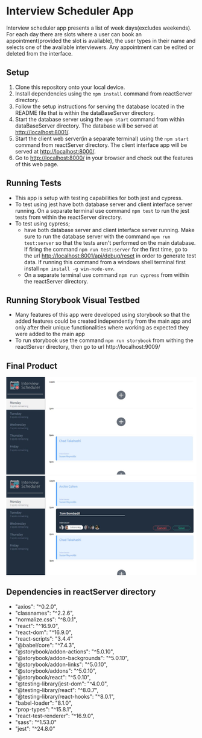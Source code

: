# Interview Scheduler App
  Interview scheduler app presents a list of week days(excludes weekends). For each day there are slots where a user can book an appointment(provided the slot is available), the user types in their name and selects one of the available interviewers. Any appointment can be edited or deleted from the interface.

## Setup
  1. Clone this repository onto your local device.
  2. Install dependencies using the `npm install` command from reactServer directory.
  3. Follow the setup instructions for serving the database located in the README file that is within the dataBaseServer directory.
  4. Start the database server using the `npm start` command from within dataBaseServer directory. The database will be served at <http://localhost:8001/>.
  5. Start the client web server(in a separate terminal) using the `npm start` command from reactServer directory. The client interface app will be served at <http://localhost:8000/>.
  6. Go to <http://localhost:8000/> in your browser and check out the features of this web page.

## Running Tests
  - This app is setup with testing capabilities for both jest and cypress.
  - To test using jest have both database server and client interface server running. On a separate terminal use command `npm test` to run the jest tests from within the reactServer directory.
  - To test using cypress; 
    - have both database server and client interface server running. Make sure to run the database server with the command `npm run test:server` so that the tests aren't performed on the main database. If firing the command `npm run test:server` for the first time, go to the url <http://localhost:8001/api/debug/reset> in order to generate test data. If running this command from a windows shell terminal first install `npm install -g win-node-env`.
    - On a separate terminal use command `npm run cypress` from within the reactServer directory. 

## Running Storybook Visual Testbed
- Many features of this app were developed using storybook so that the added features could be created independently from the main app and only after their unique functionalities where working as expected they were added to the main app
- To run storybook use the command `npm run storybook` from withing the reactServer directory, then go to url http://localhost:9009/

## Final Product
!["Screenshot of main page"](./reactServer/docs/main-page.JPG)
!["Screenshot of creating a new appointment"](./reactServer/docs/new-appointment.JPG)

## Dependencies in reactServer directory
- "axios": "^0.2.0",
- "classnames": "^2.2.6",
- "normalize.css": "^8.0.1",
- "react": "^16.9.0",
- "react-dom": "^16.9.0",
- "react-scripts": "3.4.4"
- "@babel/core": "^7.4.3",
- "@storybook/addon-actions": "^5.0.10",
- "@storybook/addon-backgrounds": "^5.0.10",
- "@storybook/addon-links": "^5.0.10",
- "@storybook/addons": "^5.0.10",
- "@storybook/react": "^5.0.10",
- "@testing-library/jest-dom": "^4.0.0",
- "@testing-library/react": "^8.0.7",
- "@testing-library/react-hooks": "^8.0.1",
- "babel-loader": "8.1.0",
- "prop-types": "^15.8.1",
- "react-test-renderer": "^16.9.0",
- "sass": "^1.53.0"
- "jest": "^24.8.0"
